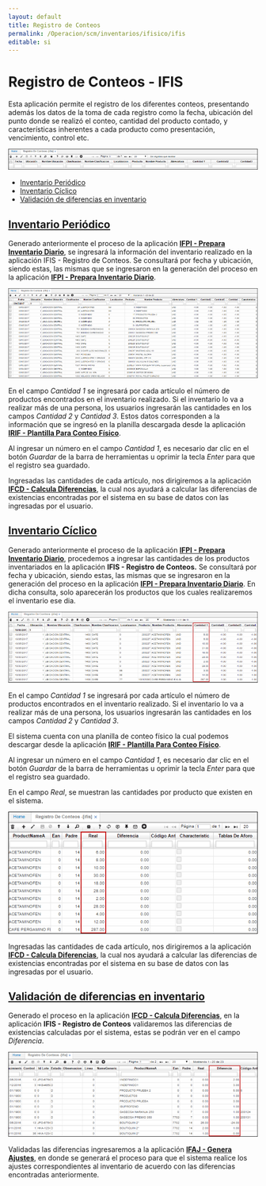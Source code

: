 ```yaml
---
layout: default
title: Registro de Conteos
permalink: /Operacion/scm/inventarios/ifisico/ifis
editable: si
---
```


# Registro de Conteos - IFIS

Esta aplicación permite el registro de los diferentes conteos, presentando además los datos de la toma de cada registro como la fecha, ubicación del punto donde se realizó el conteo, cantidad del producto contado, y características inherentes a cada producto como presentación, vencimiento, control etc.  

![](ifis1.png)


* [Inventario Periódico](http://docs.oasiscom.com/Operacion/scm/inventarios/ifisico/ifis#inventario-periódico)
* [Inventario Cíclico](http://docs.oasiscom.com/Operacion/scm/inventarios/ifisico/ifis#inventario-cíclico)
* [Validación de diferencias en inventario](http://docs.oasiscom.com/Operacion/scm/inventarios/ifisico/ifis#validación-de-diferencias-en-inventario)



## [Inventario Periódico](http://docs.oasiscom.com/Operacion/scm/inventarios/ifisico/ifis#inventario-periódico)

Generado anteriormente el proceso de la aplicación [**IFPI - Prepara Inventario Diario**](http://docs.oasiscom.com/Operacion/scm/inventarios/ifisico/ifpi#inventario-periódico), se ingresará la información del inventario realizado en la aplicación IFIS - Registro de Conteos. Se consultará por fecha y ubicación, siendo estas, las mismas que se ingresaron en la generación del proceso en la aplicación  [**IFPI - Prepara Inventario Diario**](http://docs.oasiscom.com/Operacion/scm/inventarios/ifisico/ifpi#inventario-periódico).  

![](ifis2.png)

En el campo _Cantidad 1_ se ingresará por cada artículo el número de productos encontrados en el inventario realizado. Si el inventario lo va a realizar más de una persona, los usuarios ingresarán las cantidades en los campos _Cantidad 2_ y _Cantidad 3_. Estos datos corresponden a la información que se ingresó en la planilla descargada desde la aplicación [**IRIF - Plantilla Para Conteo Físico**](http://docs.oasiscom.com/Operacion/scm/inventarios/ifisico/irif).  

Al ingresar un número en el campo _Cantidad 1_, es necesario dar clic en el botón _Guardar_ de la barra de herramientas u oprimir la tecla _Enter_ para que el registro sea guardado.  

Ingresadas las cantidades de cada artículo, nos dirigiremos a la aplicación [**IFCD - Calcula Diferencias**](http://docs.oasiscom.com/Operacion/scm/inventarios/ifisico/ifcd), la cual nos ayudará a calcular las diferencias de existencias encontradas por el sistema en su base de datos con las ingresadas por el usuario.  


## [Inventario Cíclico](http://docs.oasiscom.com/Operacion/scm/inventarios/ifisico/ifis#inventario-cíclico)

Generado anteriormente el proceso de la aplicación [**IFPI - Prepara Inventario Diario**](http://docs.oasiscom.com/Operacion/scm/inventarios/ifisico/ifpi#inventario-cíclico), procedemos a ingresar las cantidades de los productos inventariados en la aplicación **IFIS - Registro de Conteos.** Se consultará por fecha y ubicación, siendo estas, las mismas que se ingresaron en la generación del proceso en la aplicación  [**IFPI - Prepara Inventario Diario**](http://docs.oasiscom.com/Operacion/scm/inventarios/ifisico/ifpi#inventario-cíclico).  En dicha consulta, solo aparecerán los productos que los cuales realizaremos el inventario ese dia. 

![](ifis4.png)

En el campo _Cantidad 1_ se ingresará por cada artículo el número de productos encontrados en el inventario realizado. Si el inventario lo va a realizar más de una persona, los usuarios ingresarán las cantidades en los campos _Cantidad 2_ y _Cantidad 3_. 

El sistema cuenta con una planilla de conteo físico la cual podemos descargar desde la aplicación [**IRIF - Plantilla Para Conteo Físico**](http://docs.oasiscom.com/Operacion/scm/inventarios/ifisico/irif).

Al ingresar un número en el campo _Cantidad 1_, es necesario dar clic en el botón _Guardar_ de la barra de herramientas u oprimir la tecla _Enter_ para que el registro sea guardado.  

En el campo _Real_, se muestran las cantidades por producto que existen en el sistema.  

![](ifis5.png)

Ingresadas las cantidades de cada artículo, nos dirigiremos a la aplicación [**IFCD - Calcula Diferencias**](http://docs.oasiscom.com/Operacion/scm/inventarios/ifisico/ifcd), la cual nos ayudará a calcular las diferencias de existencias encontradas por el sistema en su base de datos con las ingresadas por el usuario.  


## [Validación de diferencias en inventario](http://docs.oasiscom.com/Operacion/scm/inventarios/ifisico/ifis#validación-de-diferencias-en-inventario)

Generado el proceso en la aplicación  [**IFCD - Calcula Diferencias**](http://docs.oasiscom.com/Operacion/scm/inventarios/ifisico/ifcd), en la aplicación **IFIS - Registro de Conteos** validaremos las diferencias de existencias calculadas por el sistema, estas se podrán ver en el campo _Diferencia_.  

![](ifis3.png)

Validadas las diferencias ingresaremos a la aplicación [**IFAJ - Genera Ajustes**](http://docs.oasiscom.com/Operacion/scm/inventarios/ifisico/ifaj), en donde se generará el proceso para que el sistema realice los ajustes correspondientes al inventario de acuerdo con las diferencias encontradas anteriormente.   
